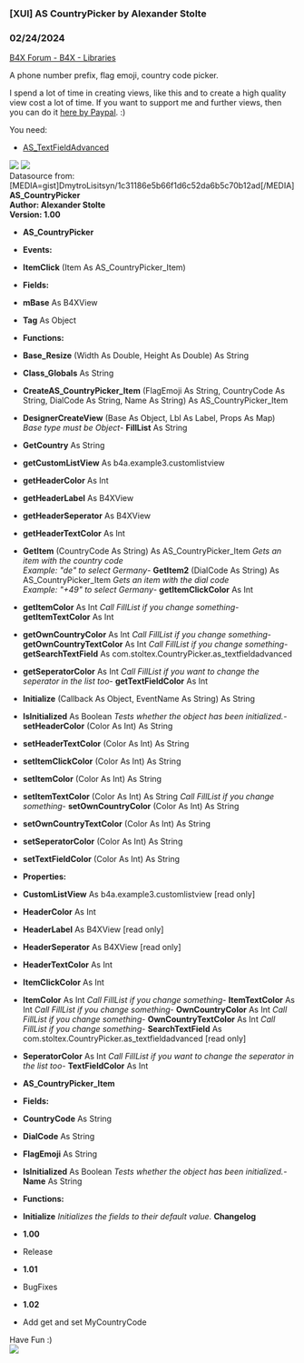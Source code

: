 ###  [XUI] AS CountryPicker by Alexander Stolte
### 02/24/2024
[B4X Forum - B4X - Libraries](https://www.b4x.com/android/forum/threads/157820/)

A phone number prefix, flag emoji, country code picker.  
  
I spend a lot of time in creating views, like this and to create a high quality view cost a lot of time. If you want to support me and further views, then you can do it [here by Paypal](https://www.paypal.com/donate/?hosted_button_id=PBJGJWDDSM6ZG). :)  
  
You need:  

- [AS\_TextFieldAdvanced](https://www.b4x.com/android/forum/threads/b4x-xui-as-textfieldadvanced-title-information-counter-password-button-prefix-suffix-icons-multiline.141337/)

  
![](https://www.b4x.com/android/forum/attachments/148380) ![](https://www.b4x.com/android/forum/attachments/148381)  
Datasource from:  
[MEDIA=gist]DmytroLisitsyn/1c31186e5b66f1d6c52da6b5c70b12ad[/MEDIA]  
**AS\_CountryPicker  
Author: Alexander Stolte  
Version: 1.00**  

- **AS\_CountryPicker**

- **Events:**

- **ItemClick** (Item As AS\_CountryPicker\_Item)

- **Fields:**

- **mBase** As B4XView
- **Tag** As Object

- **Functions:**

- **Base\_Resize** (Width As Double, Height As Double) As String
- **Class\_Globals** As String
- **CreateAS\_CountryPicker\_Item** (FlagEmoji As String, CountryCode As String, DialCode As String, Name As String) As AS\_CountryPicker\_Item
- **DesignerCreateView** (Base As Object, Lbl As Label, Props As Map)
*Base type must be Object*- **FillList** As String
- **GetCountry** As String
- **getCustomListView** As b4a.example3.customlistview
- **getHeaderColor** As Int
- **getHeaderLabel** As B4XView
- **getHeaderSeperator** As B4XView
- **getHeaderTextColor** As Int
- **GetItem** (CountryCode As String) As AS\_CountryPicker\_Item
*Gets an item with the country code  
 Example: "de" to select Germany*- **GetItem2** (DialCode As String) As AS\_CountryPicker\_Item
*Gets an item with the dial code  
 Example: "+49" to select Germany*- **getItemClickColor** As Int
- **getItemColor** As Int
*Call FillList if you change something*- **getItemTextColor** As Int
- **getOwnCountryColor** As Int
*Call FillList if you change something*- **getOwnCountryTextColor** As Int
*Call FillList if you change something*- **getSearchTextField** As com.stoltex.CountryPicker.as\_textfieldadvanced
- **getSeperatorColor** As Int
*Call FillList if you want to change the seperator in the list too*- **getTextFieldColor** As Int
- **Initialize** (Callback As Object, EventName As String) As String
- **IsInitialized** As Boolean
*Tests whether the object has been initialized.*- **setHeaderColor** (Color As Int) As String
- **setHeaderTextColor** (Color As Int) As String
- **setItemClickColor** (Color As Int) As String
- **setItemColor** (Color As Int) As String
- **setItemTextColor** (Color As Int) As String
*Call FillList if you change something*- **setOwnCountryColor** (Color As Int) As String
- **setOwnCountryTextColor** (Color As Int) As String
- **setSeperatorColor** (Color As Int) As String
- **setTextFieldColor** (Color As Int) As String

- **Properties:**

- **CustomListView** As b4a.example3.customlistview [read only]
- **HeaderColor** As Int
- **HeaderLabel** As B4XView [read only]
- **HeaderSeperator** As B4XView [read only]
- **HeaderTextColor** As Int
- **ItemClickColor** As Int
- **ItemColor** As Int
*Call FillList if you change something*- **ItemTextColor** As Int
*Call FillList if you change something*- **OwnCountryColor** As Int
*Call FillList if you change something*- **OwnCountryTextColor** As Int
*Call FillList if you change something*- **SearchTextField** As com.stoltex.CountryPicker.as\_textfieldadvanced [read only]
- **SeperatorColor** As Int
*Call FillList if you want to change the seperator in the list too*- **TextFieldColor** As Int

- **AS\_CountryPicker\_Item**

- **Fields:**

- **CountryCode** As String
- **DialCode** As String
- **FlagEmoji** As String
- **IsInitialized** As Boolean
*Tests whether the object has been initialized.*- **Name** As String

- **Functions:**

- **Initialize**
*Initializes the fields to their default value.*
**Changelog**  

- **1.00**

- Release

- **1.01**

- BugFixes

- **1.02**

- Add get and set MyCountryCode

Have Fun :)  
[![](https://www.b4x.com/android/forum/attachments/paypal-donate-button-png-clipart-png.79848/)](https://www.paypal.com/donate/?hosted_button_id=PBJGJWDDSM6ZG)